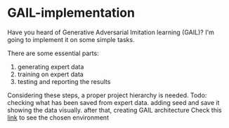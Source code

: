 # GAIL-implementation

Have you heard of Generative Adversarial Imitation learning (GAIL)? I'm going to implement it on some simple tasks.

There are some essential parts:

1) generating expert data
2) training on expert data
3) testing and reporting the results

Considering these steps, a proper project hierarchy is needed.
Todo: checking what has been saved from expert data.
adding seed and save it
showing the data visually.
after that, creating GAIL architecture
Check this [link](https://gymnasium.farama.org/environments/box2d/car_racing/)
 to see the chosen environment
